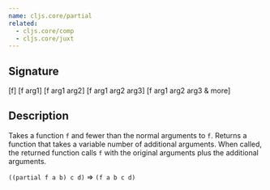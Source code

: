 ```yaml
---
name: cljs.core/partial
related:
  - cljs.core/comp
  - cljs.core/juxt
---
```


## Signature
[f]
[f arg1]
[f arg1 arg2]
[f arg1 arg2 arg3]
[f arg1 arg2 arg3 & more]


## Description

Takes a function `f` and fewer than the normal arguments to `f`. Returns a
function that takes a variable number of additional arguments. When called, the
returned function calls `f` with the original arguments plus the additional
arguments.

`((partial f a b) c d)` => `(f a b c d)`
